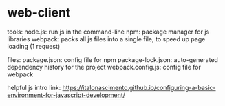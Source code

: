# web-client

tools:
    node.js: run js in the command-line
    npm: package manager for js libraries
    webpack: packs all js files into a single file, to speed up page loading (1 request)

files:
    package.json: config file for npm
    package-lock.json: auto-generated dependency history for the project
    webpack.config.js: config file for webpack


helpful js intro link: https://italonascimento.github.io/configuring-a-basic-environment-for-javascript-development/

